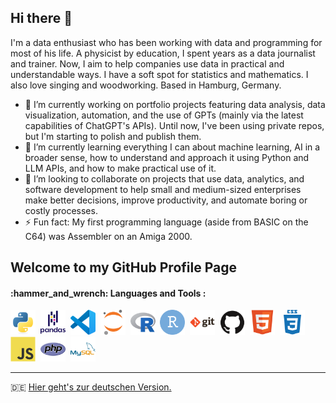 ## Hi there 👋

I'm a data enthusiast who has been working with data and programming for most of his life. A physicist by education, I spent years as a data journalist and trainer. Now, I aim to help companies use data in practical and understandable ways. I have a soft spot for statistics and mathematics. I also love singing and woodworking. Based in Hamburg, Germany.

* 🔭 I’m currently working on portfolio projects featuring data analysis, data visualization, automation, and the use of GPTs (mainly via the latest capabilities of ChatGPT's APIs). Until now, I've been using private repos, but I'm starting to polish and publish them.
* 🌱 I’m currently learning everything I can about machine learning, AI in a broader sense, how to understand and approach it using Python and LLM APIs, and how to make practical use of it.
* 👯 I’m looking to collaborate on projects that use data, analytics, and software development to help small and medium-sized enterprises make better decisions, improve productivity, and automate boring or costly processes.
* ⚡ Fun fact: My first programming language (aside from BASIC on the C64) was Assembler on an Amiga 2000.

## Welcome to my GitHub Profile Page

#### \:hammer\_and\_wrench: Languages and Tools :

<div>
  <img src="https://github.com/devicons/devicon/blob/master/icons/python/python-original.svg" title="Python" alt="Python" width="40" height="40"/>&nbsp;
  <img src="https://github.com/devicons/devicon/blob/master/icons/pandas/pandas-original-wordmark.svg" title="Pandas" alt="Pandas" width="40" height="40"/>&nbsp;
  <img src="https://github.com/devicons/devicon/blob/master/icons/vscode/vscode-original.svg" title="VSCode"  alt="VSCode" width="40" height="40"/>&nbsp;
  <img src="https://github.com/devicons/devicon/blob/master/icons/jupyter/jupyter-original.svg" title="Jupyter" alt="Jupyter" width="40" height="40"/>&nbsp;
  <img src="https://github.com/devicons/devicon/blob/master/icons/r/r-original.svg" title="R"  alt="R" width="40" height="40"/>&nbsp;
  <img src="https://github.com/devicons/devicon/blob/master/icons/rstudio/rstudio-original.svg" title="RStudio" alt="RStudio" width="40" height="40"/>&nbsp;
  <img src="https://github.com/devicons/devicon/blob/master/icons/git/git-original-wordmark.svg" title="Git" alt="Git" width="40" height="40"/>&nbsp;
  <img src="https://github.com/devicons/devicon/blob/master/icons/github/github-original.svg" title="GitHub" alt="GitHub" width="40" height="40"/>&nbsp;
  <img src="https://github.com/devicons/devicon/blob/master/icons/html5/html5-original.svg" title="HTML5" alt="HTML" width="40" height="40"/>&nbsp;
  <img src="https://github.com/devicons/devicon/blob/master/icons/css3/css3-plain-wordmark.svg"  title="CSS3" alt="CSS" width="40" height="40"/>&nbsp;
  <img src="https://github.com/devicons/devicon/blob/master/icons/javascript/javascript-original.svg"  title="JavaScript" alt="JavaScript" width="40" height="40"/>&nbsp;
  <img src="https://github.com/devicons/devicon/blob/master/icons/php/php-original.svg"  title="PHP" alt="PHP" width="40" height="40"/>&nbsp;
  <img src="https://github.com/devicons/devicon/blob/master/icons/mysql/mysql-original-wordmark.svg" title="MySQL"  alt="MySQL" width="40" height="40"/>&nbsp;
</div>

---

🇩🇪 [Hier geht's zur deutschen Version.](./README.de.md)
